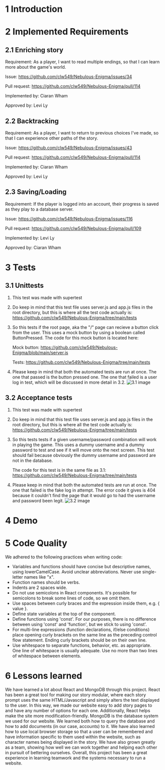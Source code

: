 # 1 Introduction

# 2 Implemented Requirements

## 2.1 Enriching story
Requirement: As a player, I want to read multiple endings, so that I can learn more about the game's world.

Issue: https://github.com/clw549/Nebulous-Enigma/issues/34

Pull request: https://github.com/clw549/Nebulous-Enigma/pull/114

Implemented by: Ciaran Wham

Approved by: Levi Ly

## 2.2 Backtracking
Requirement: As a player, I want to return to previous choices I've made, so that I can experience other paths of the story.

Issue: https://github.com/clw549/Nebulous-Enigma/issues/43

Pull request: https://github.com/clw549/Nebulous-Enigma/pull/114

Implemented by: Ciaran Wham

Approved by: Levi Ly

## 2.3 Saving/Loading
Requirement: If the player is logged into an account, their progress is saved as they play to a database server.

Issue: https://github.com/clw549/Nebulous-Enigma/issues/116

Pull request: https://github.com/clw549/Nebulous-Enigma/pull/109

Implemented by: Levi Ly

Approved by: Ciaran Wham

# 3 Tests
## 3.1 Unittests
1. This test was made with supertest
2. Do keep in mind that this test file uses server.js and app.js files in the root directory, but this is where all the test code actually is:
   https://github.com/clw549/Nebulous-Enigma/tree/main/tests
3. So this tests if the root page, aka the "/" page can recieve a button click from the user. This uses a mock button by using a boolean called ButtonPressed.
   The code for this mock button is located here:

   Mock button: https://github.com/clw549/Nebulous-Enigma/blob/main/server.js

   Tests: https://github.com/clw549/Nebulous-Enigma/tree/main/tests

4. Please keep in mind that both the automated tests are run at once. The one that passed is the button pressed one.
   The one that failed is a user log in test, which will be discussed in more detail in 3.2.
   ![3.1 image](https://i.ibb.co/xmx5gW5/Screenshot-2024-11-23-162547.png)

## 3.2 Acceptance tests
1. This test was made with supertest
2. Do keep in mind that this test file uses server.js and app.js files in the root directory, but this is where all the test code actually is:
   https://github.com/clw549/Nebulous-Enigma/tree/main/tests
3. So this tests tests if a given username/password combination will work in playing the game.
   This uses a dummy username and a dummy password to test and see if it will move onto the next screen.
   This test should fail because obviously the dummy username and password are not in the database.

   The code for this test is in the same file as 3.1: https://github.com/clw549/Nebulous-Enigma/tree/main/tests

4. Please keep in mind that both the automated tests are run at once. The one that failed is the fake log in attempt.
   The error code it gives is 404 because it couldn't find the page that it would go to had the username and password been legit.
   ![3.2 image](https://i.ibb.co/xmx5gW5/Screenshot-2024-11-23-162547.png)


# 4 Demo

# 5 Code Quality
We adhered to the following practices when writing code:
- Variables and functions should have concise but descriptive names, using lowerCamelCase. Avoid unclear abbreviations. Never use single-letter names like "x".
- Function names should be verbs.
- Indents are 2 spaces wide.
- Do not use semicolons in React components. It's possible for semicolons to break some lines of code, so we omit them.
- Use spaces between curly braces and the expression inside them, e.g. { value }.
- Define state variables at the top of the component.
- Define functions using 'const'. For our purposes, there is no difference between using 'const' and 'function', but we stick to using 'const'.
- For multi-line expressions (function declarations, if/else conditions) place opening curly brackets on the same line as the preceding control flow statement. Ending curly brackets should be on their own line.
- Use whitespace to separate functions, behavior, etc. as appropriate. One line of whitespace is usually adequate. Use no more than two lines of whitespace between elements.

# 6 Lessons learned
We have learned a lot about React and MongoDB through this project. React has been a great tool for making our story modular, where each story prompt uses the same HTML/Javascript and simply alters the text displayed to the user. In this way, we made our website easy to add story pages to and have any number of options for each one. Additionally, React helps make the site more modification-friendly. MongoDB is the database system we used for our website. We learned both how to query the database and how to add documents (in our case, accounts) to it. We have also learned how to use local browser storage so that a user can be remembered and have information specific to them used within the website, such as character names being displayed in the story. We have also grown greatly as a team, showing how well we can work together and helping each other in pursuit of bettering ourselves. Overall, this project has been a great experience in learning teamwork and the systems necessary to run a website.

